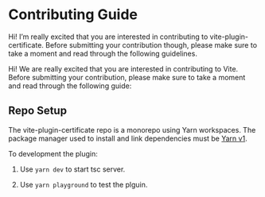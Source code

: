 # Contributing Guide

Hi! I’m really excited that you are interested in contributing to vite-plugin-certificate. Before submitting your contribution though, please make sure to take a moment and read through the following guidelines.

Hi! We are really excited that you are interested in contributing to Vite. Before submitting your contribution, please make sure to take a moment and read through the following guide:

## Repo Setup

The vite-plugin-certificate repo is a monorepo using Yarn workspaces. The package manager used to install and link dependencies must be [Yarn v1](https://classic.yarnpkg.com/).

To development the plugin:

1. Use `yarn dev` to start tsc server.

2. Use `yarn playground` to test the plguin.
